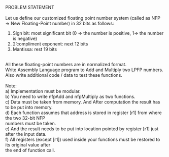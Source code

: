 
PROBLEM STATEMENT<br />
<br />
Let us define our customized floating point number system (called as NFP => New Floating-Point number) in 32 bits as follows:<br />
1) Sign bit: most significant bit (0 => the number is positive, 1=> the number is negative)<br />
2) 2’compliment exponent: next 12 bits<br />
3) Mantissa: rest 19 bits<br />
</br>
All these floating-point numbers are in normalized format.<br />
Write Assembly Language program to Add and Multiply two LPFP numbers. Also write additional code / data to test these functions.<br />
</br>
Note:<br />
a) Implementation must be modular.<br />
b) You need to write nfpAdd and nfpMultiply as two functions.<br />
c) Data must be taken from memory. And After computation the result has to be put into memory.<br />
d) Each function assumes that address is stored in register [r1] from where the two 32-bit NFP<br />
numbers must be taken.<br />
e) And the result needs to be put into location pointed by register [r1] just after the input data.<br />
f) All registers (except [r1]) used inside your functions must be restored to its original value after<br />
the end of function call.<br />
